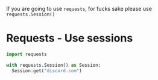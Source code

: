 If you are going to use `requests`, for fucks sake please use `requests.Session()`
# Requests - Use sessions
```py
import requests

with requests.Session() as Session:
  Session.get("discord.com")
```

